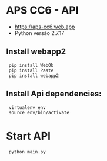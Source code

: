 # APS CC6 - API

- https://aps-cc6.web.app
- Python versão 2.7.17

## Install webapp2
     pip install WebOb
     pip install Paste
     pip install webapp2

## Install Api dependencies:
     virtualenv env
     source env/bin/activate

# Start API
     python main.py

